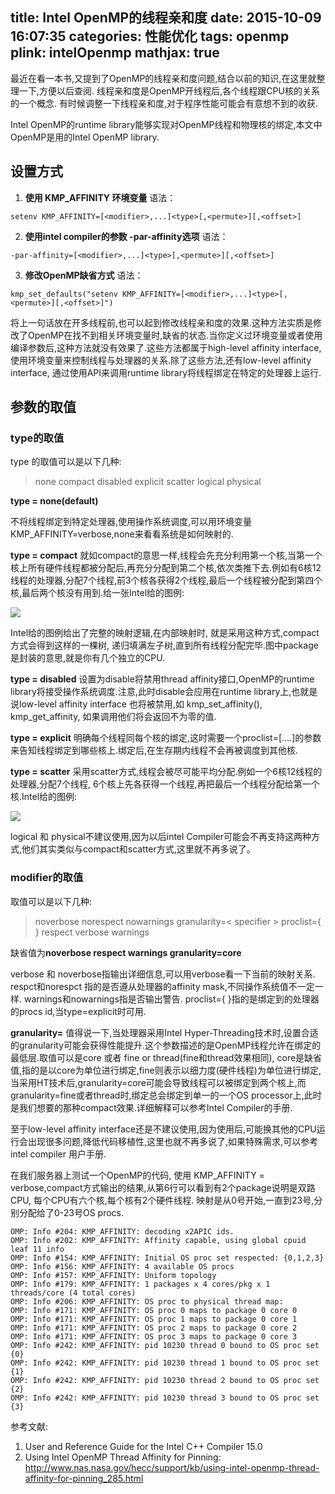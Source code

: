 title: Intel OpenMP的线程亲和度
date: 2015-10-09 16:07:35
categories: 性能优化
tags: openmp
plink: intelOpenmp
mathjax: true
---
最近在看一本书,又提到了OpenMP的线程亲和度问题,结合以前的知识,在这里就整理一下,方便以后查阅.
线程亲和度是OpenMP开线程后,各个线程跟CPU核的关系的一个概念. 有时候调整一下线程亲和度,对于程序性能可能会有意想不到的收获.

Intel OpenMP的runtime library能够实现对OpenMP线程和物理核的绑定,本文中OpenMP是用的Intel OpenMP library.

## 设置方式

1. **使用 KMP_AFFINITY 环境变量**
语法：
```
setenv KMP_AFFINITY=[<modifier>,...]<type>[,<permute>][,<offset>]
```

2. **使用intel compiler的参数 -par-affinity选项**
语法：
```
-par-affinity=[<modifier>,...]<type>[,<permute>][,<offset>]
```

3. **修改OpenMP缺省方式**
语法：
```
kmp_set_defaults("setenv KMP_AFFINITY=[<modifier>,...]<type>[,<permute>][,<offset>]")
```

将上一句话放在开多线程前,也可以起到修改线程亲和度的效果.这种方法实质是修改了OpenMP在找不到相关环境变量时,缺省的状态.当你定义过环境变量或者使用编译参数后,这种方法就没有效果了.这些方法都属于high-level affinity interface,使用环境变量来控制线程与处理器的关系.除了这些方法,还有low-level affinity interface, 通过使用API来调用runtime library将线程绑定在特定的处理器上运行.

## 参数的取值

### type的取值

type 的取值可以是以下几种:

> none
> compact
> disabled
> explicit
> scatter
> logical
> physical

**type = none(default)**

不将线程绑定到特定处理器,使用操作系统调度,可以用环境变量KMP_AFFINITY=verbose,none来看看系统是如何映射的.

**type = compact**
就如compact的意思一样,线程会先充分利用第一个核,当第一个核上所有硬件线程都被分配后,再充分分配到第二个核,依次类推下去.例如有6核12线程的处理器,分配7个线程,前3个核各获得2个线程,最后一个线程被分配到第四个核,最后两个核没有用到.给一张Intel给的图例:

![](http://qn.throneclay.top/intelopenmp10_9_1.jpg_s.jpg)

Intel给的图例给出了完整的映射逻辑,在内部映射时, 就是采用这种方式,compact方式会得到这样的一棵树, 递归填满左子树,直到所有线程分配完毕.图中package是封装的意思,就是你有几个独立的CPU.

**type = disabled**
设置为disable将禁用thread affinity接口,OpenMP的runtime library将接受操作系统调度.注意,此时disable会应用在runtime library上,也就是说low-level affinity interface 也将被禁用,如 kmp_set_affinity(), kmp_get_affinity, 如果调用他们将会返回不为零的值.

**type = explicit**
明确每个线程同每个核的绑定,这时需要一个proclist=[….]的参数来告知线程绑定到哪些核上.绑定后,在生存期内线程不会再被调度到其他核.

**type = scatter**
采用scatter方式,线程会被尽可能平均分配.例如一个6核12线程的处理器,分配7个线程, 6个核上先各获得一个线程,再把最后一个线程分配给第一个核.Intel给的图例:

![](http://qn.throneclay.top/intelopenmp10_9_2.jpg_s.jpg)

logical 和 physical不建议使用,因为以后intel Compiler可能会不再支持这两种方式,他们其实类似与compact和scatter方式,这里就不再多说了。

### modifier的取值

取值可以是以下几种:
> noverbose
> norespect
> nowarnings
> granularity=< specifier >
> proclist={ }
> respect
> verbose
> warnings

缺省值为**noverbose respect warnings granularity=core**

verbose 和 noverbose指输出详细信息,可以用verbose看一下当前的映射关系. respct和norespct 指的是否遵从处理器的affinity mask,不同操作系统值不一定一样. warnings和nowarnings指是否输出警告. proclist={ }指的是绑定到的处理器的procs id,当type=explicit时可用.

**granularity=<specifier>** 值得说一下,当处理器采用Intel Hyper-Threading技术时,设置合适的granularity可能会获得性能提升.这个参数描述的是OpenMP线程允许在绑定的最低层.取值可以是core 或者 fine or thread(fine和thread效果相同), core是缺省值,指的是以core为单位进行绑定,fine则表示以细力度(硬件线程)为单位进行绑定,当采用HT技术后,granularity=core可能会导致线程可以被绑定到两个核上,而granularity=fine或者thread时,绑定总会绑定到单一的一个OS processor上,此时是我们想要的那种compact效果.详细解释可以参考Intel Compiler的手册.

至于low-level affinity interface还是不建议使用,因为使用后,可能换其他的CPU运行会出现很多问题,降低代码移植性,这里也就不再多说了,如果特殊需求,可以参考intel compiler 用户手册.

在我们服务器上测试一个OpenMP的代码, 使用 KMP_AFFINITY = verbose,compact方式输出的结果,从第6行可以看到有2个package说明是双路CPU, 每个CPU有六个核,每个核有2个硬件线程. 映射是从0号开始,一直到23号,分别分配给了0-23号OS procs.

```
OMP: Info #204: KMP_AFFINITY: decoding x2APIC ids.
OMP: Info #202: KMP_AFFINITY: Affinity capable, using global cpuid leaf 11 info
OMP: Info #154: KMP_AFFINITY: Initial OS proc set respected: {0,1,2,3}
OMP: Info #156: KMP_AFFINITY: 4 available OS procs
OMP: Info #157: KMP_AFFINITY: Uniform topology
OMP: Info #179: KMP_AFFINITY: 1 packages x 4 cores/pkg x 1 threads/core (4 total cores)
OMP: Info #206: KMP_AFFINITY: OS proc to physical thread map:
OMP: Info #171: KMP_AFFINITY: OS proc 0 maps to package 0 core 0
OMP: Info #171: KMP_AFFINITY: OS proc 1 maps to package 0 core 1
OMP: Info #171: KMP_AFFINITY: OS proc 2 maps to package 0 core 2
OMP: Info #171: KMP_AFFINITY: OS proc 3 maps to package 0 core 3
OMP: Info #242: KMP_AFFINITY: pid 10230 thread 0 bound to OS proc set {0}
OMP: Info #242: KMP_AFFINITY: pid 10230 thread 1 bound to OS proc set {1}
OMP: Info #242: KMP_AFFINITY: pid 10230 thread 2 bound to OS proc set {2}
OMP: Info #242: KMP_AFFINITY: pid 10230 thread 3 bound to OS proc set {3}
```

参考文献:
1. User and Reference Guide for the Intel C++ Compiler 15.0
2. Using Intel OpenMP Thread Affinity for Pinning: http://www.nas.nasa.gov/hecc/support/kb/using-intel-openmp-thread-affinity-for-pinning_285.html
